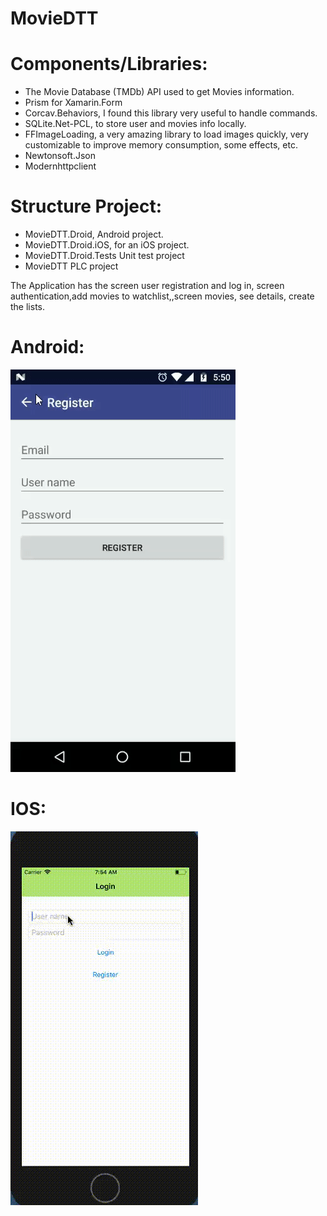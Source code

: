 # MovieDTT
# Components/Libraries:
- The Movie Database (TMDb) API used to get Movies information.
- Prism for Xamarin.Form
- Corcav.Behaviors, I found this library very useful to handle commands.
- SQLite.Net-PCL, to store user and movies info locally.
- FFImageLoading, a very amazing library to load images quickly, very customizable to improve memory consumption, some effects, etc.
- Newtonsoft.Json
- Modernhttpclient

# Structure Project:
- MovieDTT.Droid, Android project.
- MovieDTT.Droid.iOS, for an iOS project.
- MovieDTT.Droid.Tests Unit test project
- MovieDTT PLC project

The Application has the screen user registration and log in, screen authentication,add movies to watchlist,,screen movies, see details, create the lists.

# Android:
![alt text](https://github.com/danieltabarest/MovieDTT/blob/development/Screenshots/android.gif)

# IOS:
![alt text](https://github.com/danieltabarest/MovieDTT/blob/development/Screenshots/ios.gif)

